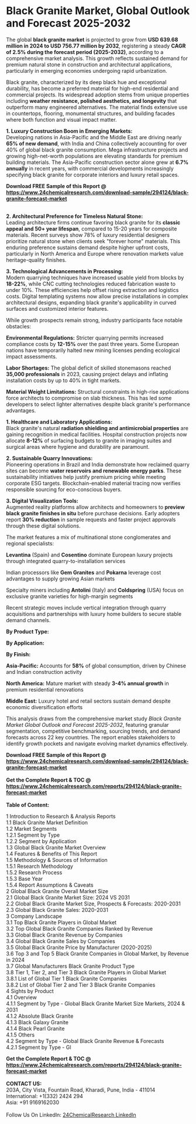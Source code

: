 <h1>Black Granite Market, Global Outlook and Forecast 2025-2032</h1><p>The global <strong>black granite market</strong> is projected to grow from <strong>USD 639.68 million in 2024 to USD 756.77 million by 2032</strong>, registering a steady <strong>CAGR of 2.5% during the forecast period (2025-2032)</strong>, according to a comprehensive market analysis. This growth reflects sustained demand for premium natural stone in construction and architectural applications, particularly in emerging economies undergoing rapid urbanization.</p><p>Black granite, characterized by its deep black hue and exceptional durability, has become a preferred material for high-end residential and commercial projects. Its widespread adoption stems from unique properties including <strong>weather resistance, polished aesthetics, and longevity</strong> that outperform many engineered alternatives. The material finds extensive use in countertops, flooring, monumental structures, and building facades where both function and visual impact matter.</p><p><strong>1. Luxury Construction Boom in Emerging Markets:</strong><br>
Developing nations in Asia-Pacific and the Middle East are driving nearly <strong>65% of new demand</strong>, with India and China collectively accounting for over 40% of global black granite consumption. Mega infrastructure projects and growing high-net-worth populations are elevating standards for premium building materials. The Asia-Pacific construction sector alone grew at <strong>6.7% annually</strong> in recent years, with commercial developments increasingly specifying black granite for corporate interiors and luxury retail spaces.</p><div><b>Download FREE Sample of this Report @ 
            <a href="https://www.24chemicalresearch.com/download-sample/294124/black-granite-forecast-market">
            https://www.24chemicalresearch.com/download-sample/294124/black-granite-forecast-market</a></b></div><br><p><strong>2. Architectural Preference for Timeless Natural Stone:</strong><br>
Leading architecture firms continue favoring black granite for its <strong>classic appeal and 50+ year lifespan</strong>, compared to 15-20 years for composite materials. Recent surveys show 78% of luxury residential designers prioritize natural stone when clients seek "forever home" materials. This enduring preference sustains demand despite higher upfront costs, particularly in North America and Europe where renovation markets value heritage-quality finishes.</p><p><strong>3. Technological Advancements in Processing:</strong><br>
Modern quarrying techniques have increased usable yield from blocks by <strong>18-22%</strong>, while CNC cutting technologies reduced fabrication waste to under 10%. These efficiencies help offset rising extraction and logistics costs. Digital templating systems now allow precise installations in complex architectural designs, expanding black granite's applicability in curved surfaces and customized interior features.</p><p>While growth prospects remain strong, industry participants face notable obstacles:</p><p><strong>Environmental Regulations:</strong> Stricter quarrying permits increased compliance costs by <strong>12-15%</strong> over the past three years. Some European nations have temporarily halted new mining licenses pending ecological impact assessments.</p><p><strong>Labor Shortages:</strong> The global deficit of skilled stonemasons reached <strong>35,000 professionals</strong> in 2023, causing project delays and inflating installation costs by up to 40% in tight markets.</p><p><strong>Material Weight Limitations:</strong> Structural constraints in high-rise applications force architects to compromise on slab thickness. This has led some developers to select lighter alternatives despite black granite's performance advantages.</p><p><strong>1. Healthcare and Laboratory Applications:</strong><br>
Black granite's natural <strong>radiation shielding and antimicrobial properties</strong> are gaining recognition in medical facilities. Hospital construction projects now allocate <strong>8-12%</strong> of surfacing budgets to granite in imaging suites and surgical areas where hygiene and durability are paramount.</p><p><strong>2. Sustainable Quarry Innovations:</strong><br>
Pioneering operations in Brazil and India demonstrate how reclaimed quarry sites can become <strong>water reservoirs and renewable energy parks</strong>. These sustainability initiatives help justify premium pricing while meeting corporate ESG targets. Blockchain-enabled material tracing now verifies responsible sourcing for eco-conscious buyers.</p><p><strong>3. Digital Visualization Tools:</strong><br>
Augmented reality platforms allow architects and homeowners to <strong>preview black granite finishes in situ</strong> before purchase decisions. Early adopters report <strong>30% reduction</strong> in sample requests and faster project approvals through these digital solutions.</p><p>The market features a mix of multinational stone conglomerates and regional specialists:</p><p><strong>Levantina</strong> (Spain) and <strong>Cosentino</strong> dominate European luxury projects through integrated quarry-to-installation services</p><p>Indian processors like <strong>Gem Granites</strong> and <strong>Pokarna</strong> leverage cost advantages to supply growing Asian markets</p><p>Specialty miners including <strong>Antolini</strong> (Italy) and <strong>Coldspring</strong> (USA) focus on exclusive granite varieties for high-margin segments</p><p>Recent strategic moves include vertical integration through quarry acquisitions and partnerships with luxury home builders to secure stable demand channels.</p><p><strong>By Product Type:</strong></p><p><strong>By Application:</strong></p><p><strong>By Finish:</strong></p><p><strong>Asia-Pacific:</strong> Accounts for <strong>58%</strong> of global consumption, driven by Chinese and Indian construction activity</p><p><strong>North America:</strong> Mature market with steady <strong>3-4% annual growth</strong> in premium residential renovations</p><p><strong>Middle East:</strong> Luxury hotel and retail sectors sustain demand despite economic diversification efforts</p><p>This analysis draws from the comprehensive market study <em>Black Granite Market Global Outlook and Forecast 2025-2032</em>, featuring granular segmentation, competitive benchmarking, sourcing trends, and demand forecasts across 22 key countries. The report enables stakeholders to identify growth pockets and navigate evolving market dynamics effectively.</p><div><b>Download FREE Sample of this Report @ 
            <a href="https://www.24chemicalresearch.com/download-sample/294124/black-granite-forecast-market">
            https://www.24chemicalresearch.com/download-sample/294124/black-granite-forecast-market</a></b></div><br><div><b>Get the Complete Report & TOC @ 
            <a href="https://www.24chemicalresearch.com/reports/294124/black-granite-forecast-market">
            https://www.24chemicalresearch.com/reports/294124/black-granite-forecast-market</a></b></div><br>
            <b>Table of Content:</b><p>1 Introduction to Research & Analysis Reports<br />
 1.1 Black Granite Market Definition<br />
 1.2 Market Segments<br />
 1.2.1 Segment by Type<br />
 1.2.2 Segment by Application<br />
 1.3 Global Black Granite Market Overview<br />
 1.4 Features & Benefits of This Report<br />
 1.5 Methodology & Sources of Information<br />
 1.5.1 Research Methodology<br />
 1.5.2 Research Process<br />
 1.5.3 Base Year<br />
 1.5.4 Report Assumptions & Caveats<br />
2 Global Black Granite Overall Market Size<br />
 2.1 Global Black Granite Market Size: 2024 VS 2031<br />
 2.2 Global Black Granite Market Size, Prospects & Forecasts: 2020-2031<br />
 2.3 Global Black Granite Sales: 2020-2031<br />
3 Company Landscape<br />
 3.1 Top Black Granite Players in Global Market<br />
 3.2 Top Global Black Granite Companies Ranked by Revenue<br />
 3.3 Global Black Granite Revenue by Companies<br />
 3.4 Global Black Granite Sales by Companies<br />
 3.5 Global Black Granite Price by Manufacturer (2020-2025)<br />
 3.6 Top 3 and Top 5 Black Granite Companies in Global Market, by Revenue in 2024<br />
 3.7 Global Manufacturers Black Granite Product Type<br />
 3.8 Tier 1, Tier 2, and Tier 3 Black Granite Players in Global Market<br />
 3.8.1 List of Global Tier 1 Black Granite Companies<br />
 3.8.2 List of Global Tier 2 and Tier 3 Black Granite Companies<br />
4 Sights by Product<br />
 4.1 Overview<br />
 4.1.1 Segment by Type - Global Black Granite Market Size Markets, 2024 & 2031<br />
 4.1.2 Absolute Black Granite<br />
 4.1.3 Black Galaxy Granite<br />
 4.1.4 Black Pearl Granite<br />
 4.1.5 Others<br />
 4.2 Segment by Type - Global Black Granite Revenue & Forecasts<br />
 4.2.1 Segment by Type - Gl</p><div><b>Get the Complete Report & TOC @ 
            <a href="https://www.24chemicalresearch.com/reports/294124/black-granite-forecast-market">
            https://www.24chemicalresearch.com/reports/294124/black-granite-forecast-market</a></b></div><br><b>CONTACT US:</b><br>
            203A, City Vista, Fountain Road, Kharadi, Pune, India - 411014<br>
            International: +1(332) 2424 294<br>
            Asia: +91 9169162030 <br><br>
            Follow Us On LinkedIn: <a href="https://www.linkedin.com/company/24chemicalresearch/">24ChemicalResearch LinkedIn</a>